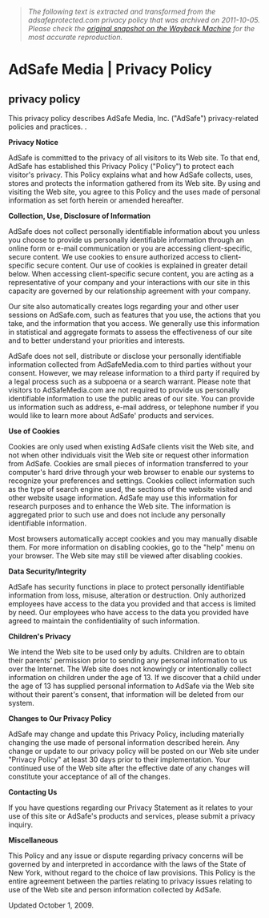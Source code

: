 > *The following text is extracted and transformed from the adsafeprotected.com privacy policy that was archived on 2011-10-05. Please check the [original snapshot on the Wayback Machine](https://web.archive.org/web/20111005002942id_/http%3A//adsafeprotected.com/privacy.php) for the most accurate reproduction.*

# AdSafe Media | Privacy Policy

## privacy policy

This privacy policy describes AdSafe Media, Inc. ("AdSafe") privacy-related policies and practices. . 

**Privacy Notice**

AdSafe is committed to the privacy of all visitors to its Web site. To that end, AdSafe has established this Privacy Policy ("Policy") to protect each visitor's privacy. This Policy explains what and how AdSafe collects, uses, stores and protects the information gathered from its Web site. By using and visiting the Web site, you agree to this Policy and the uses made of personal information as set forth herein or amended hereafter. 

**Collection, Use, Disclosure of Information**

AdSafe does not collect personally identifiable information about you unless you choose to provide us personally identifiable information through an online form or e-mail communication or you are accessing client-specific, secure content. We use cookies to ensure authorized access to client-specific secure content. Our use of cookies is explained in greater detail below. When accessing client-specific secure content, you are acting as a representative of your company and your interactions with our site in this capacity are governed by our relationship agreement with your company. 

Our site also automatically creates logs regarding your and other user sessions on AdSafe.com, such as features that you use, the actions that you take, and the information that you access. We generally use this information in statistical and aggregate formats to assess the effectiveness of our site and to better understand your priorities and interests. 

AdSafe does not sell, distribute or disclose your personally identifiable information collected from AdSafeMedia.com to third parties without your consent. However, we may release information to a third party if required by a legal process such as a subpoena or a search warrant. Please note that visitors to AdSafeMedia.com are not required to provide us personally identifiable information to use the public areas of our site. You can provide us information such as address, e-mail address, or telephone number if you would like to learn more about AdSafe' products and services. 

**Use of Cookies**

Cookies are only used when existing AdSafe clients visit the Web site, and not when other individuals visit the Web site or request other information from AdSafe. Cookies are small pieces of information transferred to your computer's hard drive through your web browser to enable our systems to recognize your preferences and settings. Cookies collect information such as the type of search engine used, the sections of the website visited and other website usage information. AdSafe may use this information for research purposes and to enhance the Web site. The information is aggregated prior to such use and does not include any personally identifiable information. 

Most browsers automatically accept cookies and you may manually disable them. For more information on disabling cookies, go to the "help" menu on your browser. The Web site may still be viewed after disabling cookies. 

**Data Security/Integrity**

AdSafe has security functions in place to protect personally identifiable information from loss, misuse, alteration or destruction. Only authorized employees have access to the data you provided and that access is limited by need. Our employees who have access to the data you provided have agreed to maintain the confidentiality of such information. 

**Children's Privacy**

We intend the Web site to be used only by adults. Children are to obtain their parents' permission prior to sending any personal information to us over the Internet. The Web site does not knowingly or intentionally collect information on children under the age of 13. If we discover that a child under the age of 13 has supplied personal information to AdSafe via the Web site without their parent's consent, that information will be deleted from our system. 

**Changes to Our Privacy Policy**

AdSafe may change and update this Privacy Policy, including materially changing the use made of personal information described herein. Any change or update to our privacy policy will be posted on our Web site under "Privacy Policy" at least 30 days prior to their implementation. Your continued use of the Web site after the effective date of any changes will constitute your acceptance of all of the changes. 

**Contacting Us**

If you have questions regarding our Privacy Statement as it relates to your use of this site or AdSafe's products and services, please submit a privacy inquiry. 

**Miscellaneous**

This Policy and any issue or dispute regarding privacy concerns will be governed by and interpreted in accordance with the laws of the State of New York, without regard to the choice of law provisions. This Policy is the entire agreement between the parties relating to privacy issues relating to use of the Web site and person information collected by AdSafe. 

Updated October 1, 2009. 
